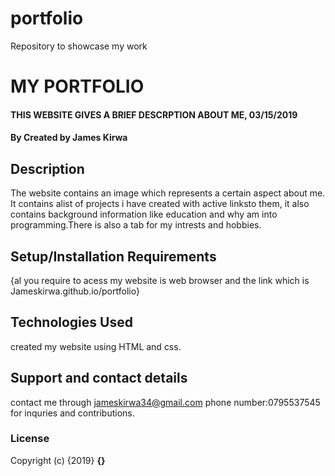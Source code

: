 # portfolio

Repository to showcase my work

# MY PORTFOLIO

#### THIS WEBSITE GIVES A BRIEF DESCRPTION ABOUT ME, 03/15/2019

#### By **Created by James Kirwa**

## Description

The website contains an image which represents a certain aspect about me. It contains alist of projects i have created with active linksto them, it also contains background information like education and why am into programming.There is also a tab for my intrests and hobbies.

## Setup/Installation Requirements

{al you require to acess my website is web browser and the link which is Jameskirwa.github.io/portfolio}

## Technologies Used

 created my website using HTML and css.

## Support and contact details

contact me through jameskirwa34@gmail.com
phone number:0795537545 for inquries and contributions.

### License

Copyright (c) {2019} **{}**

